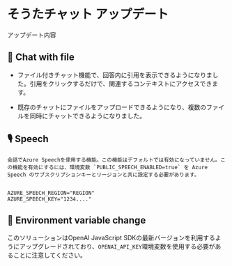 # そうたチャット アップデート

アップデート内容

## 📂 Chat with file

- ファイル付きチャット機能で、回答内に引用を表示できるようになりました。引用をクリックするだけで、関連するコンテキストにアクセスできます。
  
- 既存のチャットにファイルをアップロードできるようになり、複数のファイルを同時にチャットできるようになりました。
  
## 🎙️ Speech
```
会話でAzure Speechを使用する機能。この機能はデフォルトでは有効になっていません。この機能を有効にするには、環境変数 `PUBLIC_SPEECH_ENABLED=true` を Azure Speech のサブスクリプションキーとリージョンと共に設定する必要があります。


AZURE_SPEECH_REGION="REGION"
AZURE_SPEECH_KEY="1234...."
```

## 🔑 Environment variable change

このソリューションはOpenAI JavaScript SDKの最新バージョンを利用するようにアップグレードされており、`OPENAI_API_KEY`環境変数を使用する必要があることに注意してください。
